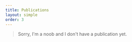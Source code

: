 ```yaml
---
title: Publications
layout: simple
order: 3
---
```


> Sorry, I'm a noob and I don't have a publication yet.
